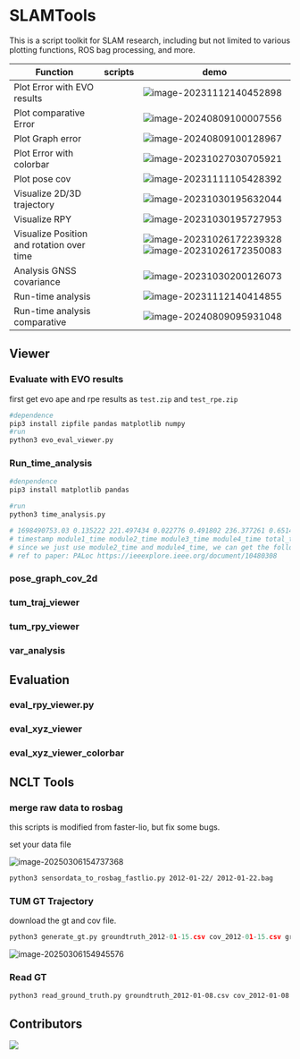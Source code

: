 # SLAMTools

This is a script toolkit for SLAM research, including but not limited to various plotting functions, ROS bag processing, and more.

| Function                                  | scripts | demo                                                         |
| ----------------------------------------- | ------- | ------------------------------------------------------------ |
| Plot Error with EVO results               |         | ![image-20231112140452898](./README/image-20231112140452898.png) |
| Plot comparative Error                    |         | ![image-20240809100007556](./README/image-20240809100007556.png) |
| Plot Graph error                          |         | ![image-20240809100128967](./README/image-20240809100128967.png) |
| Plot Error with colorbar                  |         | ![image-20231027030705921](./README/image-20231027030705921.png) |
| Plot pose cov                             |         | ![image-20231111105428392](./README/image-20231111105428392.png) |
| Visualize 2D/3D trajectory                |         | ![image-20231030195632044](./README/image-20231030195632044.png) |
| Visualize RPY                             |         | ![image-20231030195727953](./README/image-20231030195727953.png) |
| Visualize Position and rotation over time |         | ![image-20231026172239328](README/image-20231026172239328.png)![image-20231026172350083](README/image-20231026172350083.png) |
| Analysis  GNSS covariance                 |         | ![image-20231030200126073](./README/image-20231030200126073.png) |
| Run-time  analysis                        |         | ![image-20231112140414855](./README/image-20231112140414855.png) |
| Run-time analysis comparative             |         | ![image-20240809095931048](./README/image-20240809095931048.png) |





## Viewer

### Evaluate with EVO results

first get evo ape and rpe results as `test.zip` and `test_rpe.zip`

```python
#dependence
pip3 install zipfile pandas matplotlib numpy
#run
python3 evo_eval_viewer.py
```

### Run_time_analysis

```python
#denpendence
pip3 install matplotlib pandas

#run
python3 time_analysis.py

# 1698490753.03 0.135222 221.497434 0.022776 0.491802 236.377261 0.651435 1194.924191 0.132663 3.51924 0
# timestamp module1_time module2_time module3_time module4_time total_time module1_total_time module2_total_time module13_tota_time module4_total_time 
# since we just use module2_time and module4_time, we can get the following figure.
# ref to paper: PALoc https://ieeexplore.ieee.org/document/10480308
```

### pose_graph_cov_2d

### tum_traj_viewer

### tum_rpy_viewer

### var_analysis

## Evaluation

### eval_rpy_viewer.py

### eval_xyz_viewer

### eval_xyz_viewer_colorbar



## NCLT Tools

### merge raw data to rosbag

this scripts is modified from faster-lio, but fix some bugs.

set your data file

![image-20250306154737368](./README/image-20250306154737368.png)

```bash
python3 sensordata_to_rosbag_fastlio.py 2012-01-22/ 2012-01-22.bag
```

### TUM GT Trajectory

download the gt and cov file.

```python
python3 generate_gt.py groundtruth_2012-01-15.csv cov_2012-01-15.csv groundtruth_2012-01-15-tum.txt
```

![image-20250306154945576](./README/image-20250306154945576.png)

### Read GT

```bash
python3 read_ground_truth.py groundtruth_2012-01-08.csv cov_2012-01-08.csv
```



## Contributors

<a href="https://github.com/JokerJohn/SLAMTools/graphs/contributors">
  <img src="https://contrib.rocks/image?repo=JokerJohn/SLAMTools" />
</a>
